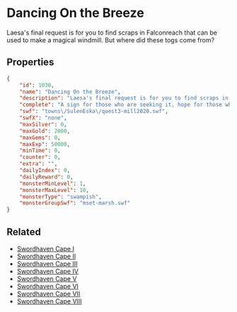 # Dancing On the Breeze

Laesa's final request is for you to find scraps in Falconreach that can be used to make a magical windmill. But where did these togs come from?

## Properties

```json
{
    "id": 1030,
    "name": "Dancing On the Breeze",
    "description": "Laesa's final request is for you to find scraps in Falconreach that can be used to make a magical windmill. But where did these togs come from?",
    "complete": "A sign for those who are seeking it, hope for those who need it.",
    "swf": "towns\/SulenEska\/quest3-mill2020.swf",
    "swfX": "none",
    "maxSilver": 0,
    "maxGold": 2000,
    "maxGems": 0,
    "maxExp": 50000,
    "minTime": 0,
    "counter": 0,
    "extra": "",
    "dailyIndex": 0,
    "dailyReward": 0,
    "monsterMinLevel": 1,
    "monsterMaxLevel": 10,
    "monsterType": "swampish",
    "monsterGroupSwf": "mset-marsh.swf"
}
```

## Related

- [Swordhaven Cape I](../items/9144-swordhaven-cape-i.md)
- [Swordhaven Cape II](../items/9145-swordhaven-cape-ii.md)
- [Swordhaven Cape III](../items/9146-swordhaven-cape-iii.md)
- [Swordhaven Cape IV](../items/9147-swordhaven-cape-iv.md)
- [Swordhaven Cape V](../items/9148-swordhaven-cape-v.md)
- [Swordhaven Cape VI](../items/9149-swordhaven-cape-vi.md)
- [Swordhaven Cape VII](../items/9150-swordhaven-cape-vii.md)
- [Swordhaven Cape VIII](../items/19746-swordhaven-cape-viii.md)

